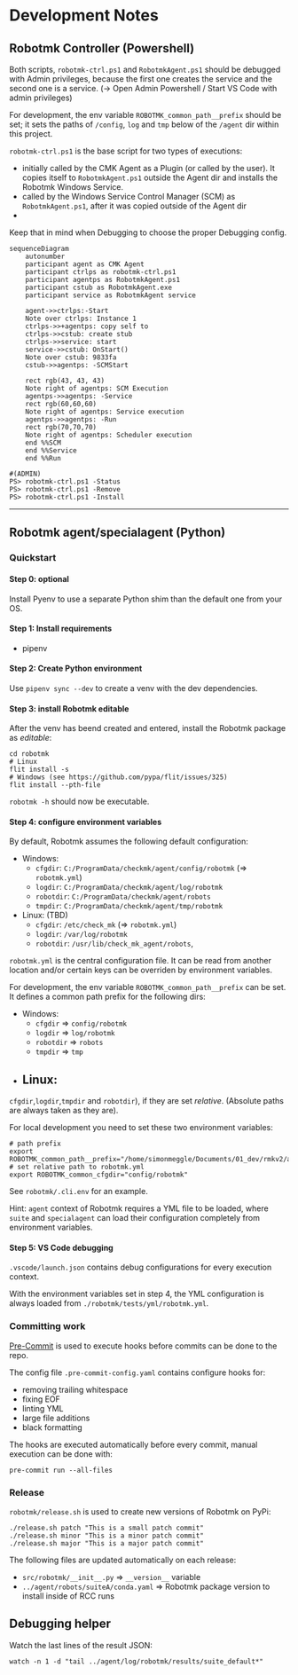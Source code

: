 # Development Notes

## Robotmk Controller (Powershell)

Both scripts, `robotmk-ctrl.ps1` and `RobotmkAgent.ps1` should be debugged with Admin privileges, because the first one creates the service and the second one is a service. (-> Open Admin Powershell / Start VS Code with admin privileges)

For development, the env variable `ROBOTMK_common_path__prefix` should be set; it sets the paths of `/config`, `log` and `tmp` below of the `/agent` dir within this project.

`robotmk-ctrl.ps1` is the base script for two types of executions:
- initially called by the CMK Agent as a Plugin (or called by the user). It copies itself to `RobotmkAgent.ps1` outside the Agent dir and installs the Robotmk Windows Service.
- called by the Windows Service Control Manager (SCM) as `RobotmkAgent.ps1`, after it was copied outside of the Agent dir
-
Keep that in mind when Debugging to choose the proper Debugging config.

```mermaid
sequenceDiagram
    autonumber
    participant agent as CMK Agent
    participant ctrlps as robotmk-ctrl.ps1
    participant agentps as RobotmkAgent.ps1
    participant cstub as RobotmkAgent.exe
    participant service as RobotmkAgent service

    agent->>ctrlps:-Start
    Note over ctrlps: Instance 1
    ctrlps->>+agentps: copy self to
    ctrlps->>cstub: create stub
    ctrlps->>service: start
    service->>cstub: OnStart()
    Note over cstub: 9833fa
    cstub->>agentps: -SCMStart

    rect rgb(43, 43, 43)
    Note right of agentps: SCM Execution
    agentps->>agentps: -Service
    rect rgb(60,60,60)
    Note right of agentps: Service execution
    agentps->>agentps: -Run
    rect rgb(70,70,70)
    Note right of agentps: Scheduler execution
    end %%SCM
    end %%Service
    end %%Run
```

```
#(ADMIN)
PS> robotmk-ctrl.ps1 -Status
PS> robotmk-ctrl.ps1 -Remove
PS> robotmk-ctrl.ps1 -Install
```


---


## Robotmk agent/specialagent (Python)

### Quickstart

#### Step 0: optional

Install Pyenv to use a separate Python shim than the default one from your OS.

#### Step 1: Install requirements

- pipenv


#### Step 2: Create Python environment

Use `pipenv sync --dev` to create a venv with the dev dependencies.

#### Step 3: install Robotmk editable

After the venv has beend created and entered, install the Robotmk package as *editable*:

```
cd robotmk
# Linux
flit install -s
# Windows (see https://github.com/pypa/flit/issues/325)
flit install --pth-file
```

`robotmk -h` should now be executable.

#### Step 4: configure environment variables

By default, Robotmk assumes the following default configuration:
- Windows:
  - `cfgdir`: `C:/ProgramData/checkmk/agent/config/robotmk` (=> `robotmk.yml`)
  - `logdir`: `C:/ProgramData/checkmk/agent/log/robotmk`
  - `robotdir`: `C:/ProgramData/checkmk/agent/robots`
  - `tmpdir`: `C:/ProgramData/checkmk/agent/tmp/robotmk`
- Linux: (TBD)
  - `cfgdir`: `/etc/check_mk` (=> `robotmk.yml`)
  - `logdir`: `/var/log/robotmk`
  - `robotdir`: `/usr/lib/check_mk_agent/robots`,

`robotmk.yml` is the central configuration file. It can be read from another location and/or certain keys can be overriden by environment variables.

For development, the env variable `ROBOTMK_common_path__prefix` can be set. It defines a common path prefix for the following dirs:

- Windows:
  -  `cfgdir` => `config/robotmk`
  -  `logdir` => `log/robotmk`
  -  `robotdir` => `robots`
  -  `tmpdir` => `tmp`
- Linux:
  -
 `cfgdir`,`logdir`,`tmpdir` and `robotdir`), if they are set *relative*. (Absolute paths are always taken as they are).

For local development you need to set these two environment variables:

```
# path prefix
export ROBOTMK_common_path__prefix="/home/simonmeggle/Documents/01_dev/rmkv2/agent"
# set relative path to robotmk.yml
export ROBOTMK_common_cfgdir="config/robotmk"

```

See `robotmk/.cli.env` for an example.

Hint: `agent` context of Robotmk requires a YML file to be loaded, where `suite` and `specialagent` can load their configuration completely from environment variables.

#### Step 5: VS Code debugging

`.vscode/launch.json` contains debug configurations for every execution context.

With the environment variables set in step 4, the YML configuration is always loaded from `./robotmk/tests/yml/robotmk.yml`.

### Committing work

[Pre-Commit](https://pre-commit.com) is used to execute hooks before commits can be done to the repo.

The config file `.pre-commit-config.yaml` contains configure hooks for:

- removing trailing whitespace
- fixing EOF
- linting YML
- large file additions
- black formatting


The hooks are executed automatically before every commit, manual execution can be done with:

    pre-commit run --all-files

### Release

`robotmk/release.sh` is used to create new versions of Robotmk on PyPi:

```
./release.sh patch "This is a small patch commit"
./release.sh minor "This is a minor patch commit"
./release.sh major "This is a major patch commit"

```

The following files are updated automatically on each release:

- `src/robotmk/__init__.py` => `__version__` variable
- `../agent/robots/suiteA/conda.yaml` => Robotmk package version to install inside of RCC runs


## Debugging helper

Watch the last lines of the result JSON:
```
watch -n 1 -d "tail ../agent/log/robotmk/results/suite_default*"
```
